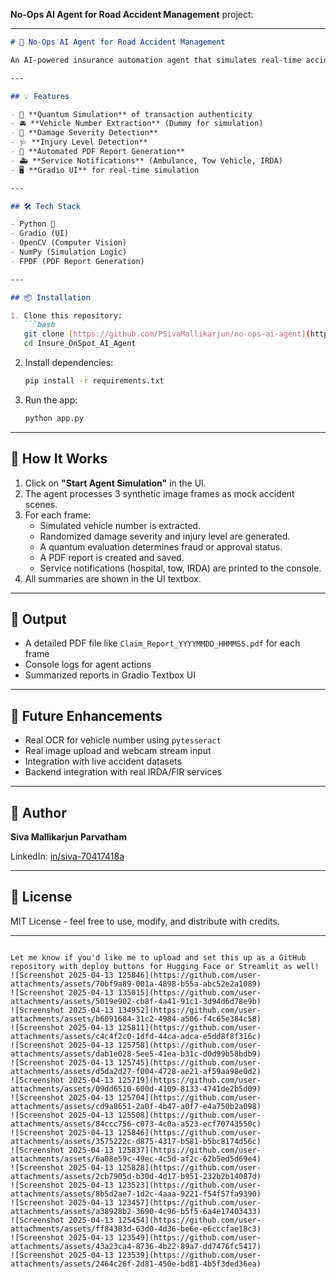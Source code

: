  **No-Ops AI Agent for Road Accident Management** project:

---

```markdown
# 🚗 No-Ops AI Agent for Road Accident Management

An AI-powered insurance automation agent that simulates real-time accident analysis using computer vision, quantum-like logic simulation, and PDF reporting. Built with Gradio for rapid prototyping and UI interaction.

---

## 💡 Features

- 🧠 **Quantum Simulation** of transaction authenticity
- 🚘 **Vehicle Number Extraction** (Dummy for simulation)
- 🔧 **Damage Severity Detection**
- 🩺 **Injury Level Detection**
- 📄 **Automated PDF Report Generation**
- 🚑 **Service Notifications** (Ambulance, Tow Vehicle, IRDA)
- 🖥️ **Gradio UI** for real-time simulation

---

## 🛠️ Tech Stack

- Python 🐍
- Gradio (UI)
- OpenCV (Computer Vision)
- NumPy (Simulation Logic)
- FPDF (PDF Report Generation)

---

## 📦 Installation

1. Clone this repository:
   ```bash
   git clone [https://github.com/PSivaMallikarjun/no-ops-ai-agent](https://github.com/PSivaMallikarjun/Insure_OnSpot_AI_Agent).git
   cd Insure_OnSpot_AI_Agent
   ```

2. Install dependencies:
   ```bash
   pip install -r requirements.txt
   ```

3. Run the app:
   ```bash
   python app.py
   ```

---

## 🧪 How It Works

1. Click on **"Start Agent Simulation"** in the UI.
2. The agent processes 3 synthetic image frames as mock accident scenes.
3. For each frame:
   - Simulated vehicle number is extracted.
   - Randomized damage severity and injury level are generated.
   - A quantum evaluation determines fraud or approval status.
   - A PDF report is created and saved.
   - Service notifications (hospital, tow, IRDA) are printed to the console.
4. All summaries are shown in the UI textbox.

---

## 📂 Output

- A detailed PDF file like `Claim_Report_YYYYMMDD_HHMMSS.pdf` for each frame
- Console logs for agent actions
- Summarized reports in Gradio Textbox UI

---

## 🚀 Future Enhancements

- Real OCR for vehicle number using `pytesseract`
- Real image upload and webcam stream input
- Integration with live accident datasets
- Backend integration with real IRDA/FIR services

---

## 👤 Author

**Siva Mallikarjun Parvatham**  

LinkedIn: [in/siva-70417418a](https://linkedin.com/in/siva-70417418a)

---

## 📝 License

MIT License - feel free to use, modify, and distribute with credits.

---

```

Let me know if you'd like me to upload and set this up as a GitHub repository with deploy buttons for Hugging Face or Streamlit as well!
![Screenshot 2025-04-13 125846](https://github.com/user-attachments/assets/70bf9a89-001a-4898-b55a-abc52e2a1089)
![Screenshot 2025-04-13 135015](https://github.com/user-attachments/assets/5019e902-cb8f-4a41-91c1-3d94d6d78e9b)
![Screenshot 2025-04-13 134952](https://github.com/user-attachments/assets/b6091684-31c2-4984-a506-f4c65e384c58)
![Screenshot 2025-04-13 125811](https://github.com/user-attachments/assets/c4c4f2c0-1dfd-44ca-adca-e5dd8f8f316c)
![Screenshot 2025-04-13 125758](https://github.com/user-attachments/assets/dab1e028-5ee5-41ea-b31c-d0d99b58bdb9)
![Screenshot 2025-04-13 125745](https://github.com/user-attachments/assets/d5da2d27-f004-4728-ae21-af59aa98e0d2)
![Screenshot 2025-04-13 125719](https://github.com/user-attachments/assets/09dd6510-600d-4109-8133-4741de2b5d09)
![Screenshot 2025-04-13 125704](https://github.com/user-attachments/assets/cd9a8651-2a0f-4b47-a0f7-e4a750b2a098)
![Screenshot 2025-04-13 125508](https://github.com/user-attachments/assets/84ccc756-c073-4c0a-a523-ecf70743550c)
![Screenshot 2025-04-13 125846](https://github.com/user-attachments/assets/3575222c-d875-4317-b581-b5bc8174d56c)
![Screenshot 2025-04-13 125837](https://github.com/user-attachments/assets/6a08e59c-49ec-4c5d-af2c-62b5ed5d69e4)
![Screenshot 2025-04-13 125828](https://github.com/user-attachments/assets/2cb7905d-b30d-4d17-b951-232b2b14087d)
![Screenshot 2025-04-13 123523](https://github.com/user-attachments/assets/8b5d2ae7-1d2c-4aaa-9221-f54f57fa9390)
![Screenshot 2025-04-13 123457](https://github.com/user-attachments/assets/a38928b2-3690-4c96-b5f5-6a4e17403433)
![Screenshot 2025-04-13 125454](https://github.com/user-attachments/assets/ff84383d-63d0-4d36-be6e-e6cccfae18c3)
![Screenshot 2025-04-13 123549](https://github.com/user-attachments/assets/43a23ca4-8736-4b22-89a7-dd7476fc5417)
![Screenshot 2025-04-13 123539](https://github.com/user-attachments/assets/2464c26f-2d81-450e-bd81-4b5f3ded36ea)
